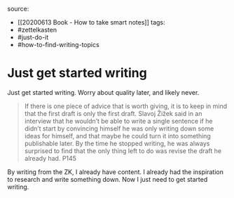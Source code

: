 source:
- [[20200613 Book - How to take smart notes]]
tags: 
- #zettelkasten
- #just-do-it
- #how-to-find-writing-topics 

# Just get started writing

Just get started writing. Worry about quality later, and likely never.
> If there is one piece of advice that is worth giving, it is to keep in mind that the first draft is only the first draft. Slavoj Žižek said in an interview that he wouldn’t be able to write a single sentence if he didn’t start by convincing himself he was only writing down some ideas for himself, and that maybe he could turn it into something publishable later. By the time he stopped writing, he was always surprised to find that the only thing left to do was revise the draft he already had. P145

By writing from the ZK, I already have content. I already had the inspiration to research and write something down. Now I just need to get started writing.
